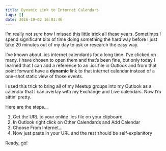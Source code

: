 ```yaml
---
title: Dynamic Link to Internet Calendars
tags: []
date: 2016-10-02 16:03:46
---
```


I&rsquo;m really not sure how I missed this little trick all these years. Sometimes I spend significant bits of time doing something the hard way before I just take 20 minutes out of my day to ask or research the easy way.

I&rsquo;ve known about .ics internet calendards for a long time. I&rsquo;ve clicked on many. I have chosen to open them and that&rsquo;s been fine, but only today I learned that I can add a reference to an .ics file in Outlook and from that point forward have a **dynamic** link to that internet calendar instead of a one-shot static view of those events.

I used this trick to bring all of my Meetup groups into my Outlook as a calendar that I can overlay with my Exchange and Live calendars. Now I&rsquo;m sittin&rsquo; pretty.

Here are the steps&hellip;

1.  Get the URL to your online .ics file on your clipboard
2.  In Outlook right click on Other Calendards and Add Calendar
3.  Choose From Internet&hellip;
4.  Now just paste in your URL and the rest should be self-explanitory

Ready, go!